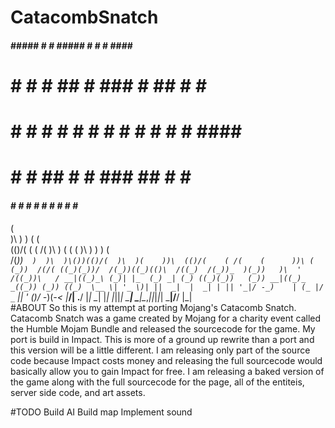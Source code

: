 CatacombSnatch
==============

 #### ##### #   # #####   #   #   # ####  ##### 
#     #   # #  ##   #    ###  #  ## #   # #     
#     #   # # # #   #   # # # # # # ####  ####  
#     #   # ##  #   #    ###  ##  # #     #     
 #### #   # #   #   #     #   #   # #     ##### 


 (                                                                         
 )\ )              )  (                     (                              
(()/(       (   ( /(  )\ )  (   (      (    )\ )       )     )      (      
 /(_))`  )  )\  )\())(()/(  )\  )(    ))\  (()/(    ( /(    (      ))\ (   
(_))  /(/( ((_)(_))/  /(_))((_)(()\  /((_)  /(_))_  )(_))   )\  ' /((_))\  
/ __|((_)_\ (_)| |_  (_) _| (_) ((_)(_))   (_)) __|((_)_  _((_)) (_)) ((_) 
\__ \| '_ \)| ||  _|  |  _| | || '_|/ -_)    | (_ |/ _` || '  \()/ -_)(_-< 
|___/| .__/ |_| \__|  |_|   |_||_|  \___|     \___|\__,_||_|_|_| \___|/__/ 
     |_|                                                                  
#ABOUT
So this is my attempt at porting Mojang's Catacomb Snatch. Catacomb Snatch was a
game created by Mojang for a charity event called the Humble Mojam Bundle and
released the sourcecode for the game. My port is build in Impact. This is more of
a ground up rewrite than a port and this version will be a little different. I am
releasing only part of the source code because Impact costs money and releasing
the full sourcecode would basically allow you to gain Impact for free. I am
releasing a baked version of the game along with the full sourcecode for the page,
all of the entiteis, server side code, and art assets.

#TODO
Build AI
Build map
Implement sound
